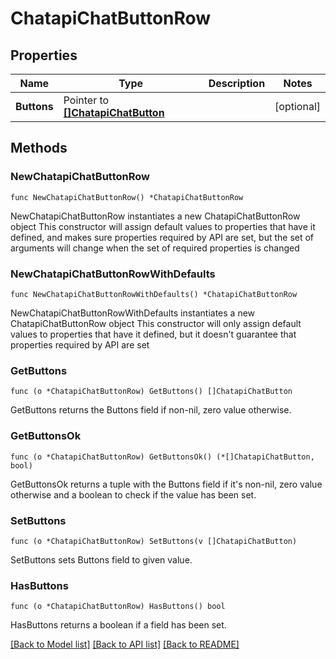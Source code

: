 # ChatapiChatButtonRow

## Properties

Name | Type | Description | Notes
------------ | ------------- | ------------- | -------------
**Buttons** | Pointer to [**[]ChatapiChatButton**](ChatapiChatButton.md) |  | [optional] 

## Methods

### NewChatapiChatButtonRow

`func NewChatapiChatButtonRow() *ChatapiChatButtonRow`

NewChatapiChatButtonRow instantiates a new ChatapiChatButtonRow object
This constructor will assign default values to properties that have it defined,
and makes sure properties required by API are set, but the set of arguments
will change when the set of required properties is changed

### NewChatapiChatButtonRowWithDefaults

`func NewChatapiChatButtonRowWithDefaults() *ChatapiChatButtonRow`

NewChatapiChatButtonRowWithDefaults instantiates a new ChatapiChatButtonRow object
This constructor will only assign default values to properties that have it defined,
but it doesn't guarantee that properties required by API are set

### GetButtons

`func (o *ChatapiChatButtonRow) GetButtons() []ChatapiChatButton`

GetButtons returns the Buttons field if non-nil, zero value otherwise.

### GetButtonsOk

`func (o *ChatapiChatButtonRow) GetButtonsOk() (*[]ChatapiChatButton, bool)`

GetButtonsOk returns a tuple with the Buttons field if it's non-nil, zero value otherwise
and a boolean to check if the value has been set.

### SetButtons

`func (o *ChatapiChatButtonRow) SetButtons(v []ChatapiChatButton)`

SetButtons sets Buttons field to given value.

### HasButtons

`func (o *ChatapiChatButtonRow) HasButtons() bool`

HasButtons returns a boolean if a field has been set.


[[Back to Model list]](../README.md#documentation-for-models) [[Back to API list]](../README.md#documentation-for-api-endpoints) [[Back to README]](../README.md)


